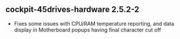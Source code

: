 ## cockpit-45drives-hardware 2.5.2-2

* Fixes some issues with CPU/RAM temperature reporting, and data display in Motherboard
    popups having final character cut off
